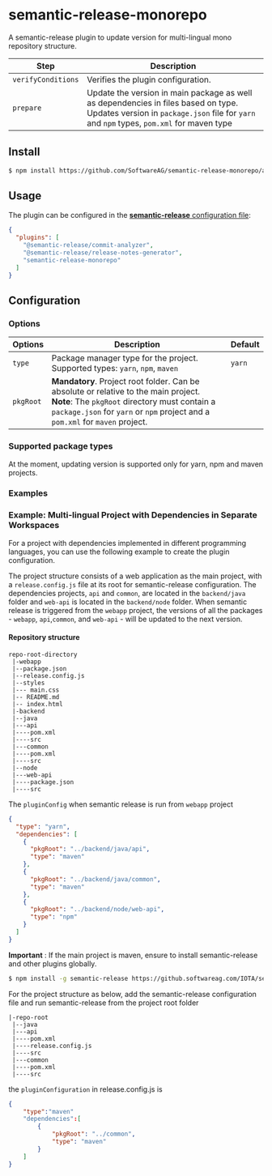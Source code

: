 # semantic-release-monorepo

A semantic-release plugin to update version for multi-lingual mono repository structure.

| Step               | Description                                                                                                                                                                    |
| ------------------ | ------------------------------------------------------------------------------------------------------------------------------------------------------------------------------ |
| `verifyConditions` | Verifies the plugin configuration.                                                                                                                                             |
| `prepare`          | Update the version in main package as well as dependencies in files based on type. Updates version in `package.json` file for `yarn` and `npm` types, `pom.xml` for maven type |

## Install

```bash
$ npm install https://github.com/SoftwareAG/semantic-release-monorepo/archive/v1.0.0.tar.gz  -D
```

## Usage

The plugin can be configured in the [**semantic-release** configuration file](https://github.com/semantic-release/semantic-release/blob/master/docs/usage/configuration.md#configuration):

```json
{
  "plugins": [
    "@semantic-release/commit-analyzer",
    "@semantic-release/release-notes-generator",
    "semantic-release-monorepo"
  ]
}
```

## Configuration

### Options

| Options   | Description                                                                                                                                                                                                                 | Default |
| --------- | --------------------------------------------------------------------------------------------------------------------------------------------------------------------------------------------------------------------------- | ------- |
| `type`    | Package manager type for the project. Supported types: `yarn`, `npm`, `maven`                                                                                                                                               | `yarn`  |
| `pkgRoot` | **Mandatory**. Project root folder. Can be absolute or relative to the main project. <br/> **Note**: The `pkgRoot` directory must contain a `package.json` for `yarn` or `npm` project and a `pom.xml` for `maven` project. |         |

### Supported package types

At the moment, updating version is supported only for yarn, npm and maven projects.

### Examples

### Example: Multi-lingual Project with Dependencies in Separate Workspaces

For a project with dependencies implemented in different programming languages, you can use the following example to create the plugin configuration.

The project structure consists of a web application as the main project, with a `release.config.js` file at its root for semantic-release configuration. The dependencies projects, `api` and `common`, are located in the `backend/java` folder and `web-api` is located in the `backend/node` folder. When semantic release is triggered from the `webapp` project, the versions of all the packages - `webapp`, `api`,`common`, and `web-api` - will be updated to the next version.

#### Repository structure

```
repo-root-directory
 |-webapp
 |--package.json
 |--release.config.js
 |--styles
 |--- main.css
 |-- README.md
 |-- index.html
 |-backend
 |--java
 |---api
 |----pom.xml
 |----src
 |---common
 |----pom.xml
 |----src
 |--node
 |---web-api
 |----package.json
 |----src

```

The `pluginConfig` when semantic release is run from `webapp` project

```json
{
  "type": "yarn",
  "dependencies": [
    {
      "pkgRoot": "../backend/java/api",
      "type": "maven"
    },
    {
      "pkgRoot": "../backend/java/common",
      "type": "maven"
    },
    {
      "pkgRoot": "../backend/node/web-api",
      "type": "npm"
    }
  ]
}
```

**Important** : If the main project is maven, ensure to install semantic-release and other plugins globally.

```bash
$ npm install -g semantic-release https://github.softwareag.com/IOTA/semantic-release-monorepo/archive/v1.0.0.tar.gz
```

For the project structure as below, add the semantic-release configuration file and run semantic-release from the project root folder

```
|-repo-root
 |--java
 |---api
 |----pom.xml
 |----release.config.js
 |----src
 |---common
 |----pom.xml
 |----src

```

the `pluginConfiguration` in release.config.js is

```json
{
    "type":"maven"
    "dependencies":[
        {
            "pkgRoot": "../common",
            "type": "maven"
        }
    ]
}
```
